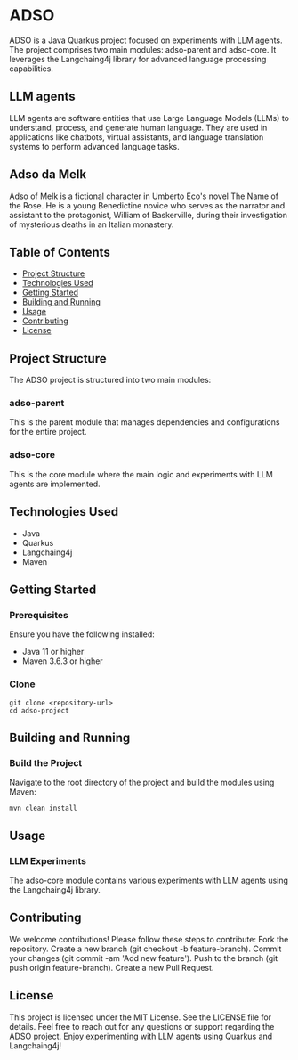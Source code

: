 # ADSO

ADSO is a Java Quarkus project focused on experiments with LLM agents. The project comprises two main modules: adso-parent and adso-core. It leverages the Langchaing4j library for advanced language processing capabilities.

## LLM agents
LLM agents are software entities that use Large Language Models (LLMs) to understand, process, and generate human language. They are used in applications like chatbots, virtual assistants, and language translation systems to perform advanced language tasks.

## Adso da Melk
Adso of Melk is a fictional character in Umberto Eco's novel The Name of the Rose. He is a young Benedictine novice who serves as the narrator and assistant to the protagonist, William of Baskerville, during their investigation of mysterious deaths in an Italian monastery.


## Table of Contents

- [Project Structure](#project-structure)
- [Technologies Used](#technologies-used)
- [Getting Started](#getting-started)
- [Building and Running](#building-and-running)
- [Usage](#usage)
- [Contributing](#contributing)
- [License](#license)

## Project Structure

The ADSO project is structured into two main modules:

### adso-parent

This is the parent module that manages dependencies and configurations for the entire project.

### adso-core

This is the core module where the main logic and experiments with LLM agents are implemented.

## Technologies Used

- Java
- Quarkus
- Langchaing4j
- Maven

## Getting Started

### Prerequisites

Ensure you have the following installed:
- Java 11 or higher
- Maven 3.6.3 or higher

### Clone
    
    git clone <repository-url>
    cd adso-project


## Building and Running
### Build the Project
Navigate to the root directory of the project and build the modules using Maven:

    
    mvn clean install

## Usage
### LLM Experiments
The adso-core module contains various experiments with LLM agents using the Langchaing4j library. 
## Contributing
We welcome contributions! Please follow these steps to contribute:
Fork the repository.
Create a new branch (git checkout -b feature-branch).
Commit your changes (git commit -am 'Add new feature').
Push to the branch (git push origin feature-branch).
Create a new Pull Request.

## License
This project is licensed under the MIT License. See the LICENSE file for details.
Feel free to reach out for any questions or support regarding the ADSO project. Enjoy experimenting with LLM agents using Quarkus and Langchaing4j!

